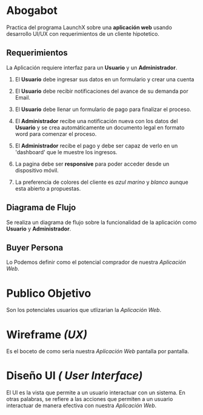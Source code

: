 
# Abogabot
Practica del programa LaunchX sobre una **aplicación web** usando desarrollo UI/UX con requerimientos de un cliente hipotetico.

## Requerimientos

La Aplicación requiere interfaz para un **Usuario** y un **Administrador**.

1.  El **Usuario** debe ingresar sus datos en un formulario y crear una cuenta
2. El **Usuario** debe recibir notificaciones del avance de su demanda por Email.
3. El **Usuario** debe llenar un formulario de pago para finalizar el proceso.

4. El **Administrador** recibe una notificación nueva con los datos del **Usuario** y se crea automáticamente un documento legal en formato word para comenzar el proceso.
5. El **Administrador** recibe el pago y debe ser capaz de verlo en un 'dashboard' que le muestre los ingresos.

6. La pagina debe ser **responsive** para poder acceder desde un dispositivo móvil.
7. La preferencia de colores del cliente es *azul marino* y *blanco* aunque esta abierto a propuestas. 

 ## Diagrama de Flujo
 
 Se realiza un diagrama de flujo sobre la funcionalidad de la aplicación como **Usuario** y **Administrador**.
 
 ## Buyer Persona

 Lo Podemos definir como el potencial comprador de nuestra *Aplicación Web*.

 # Publico Objetivo

 Son los potenciales usuarios que utlizarian la *Aplicación Web*.

 # Wireframe *(UX)*

 Es el boceto de como seria nuestra *Aplicación Web* pantalla por pantalla.

 # Diseño UI *( User Interface)*

 El UI es la vista que permite a un usuario interactuar con un sistema. En otras palabras, se refiere a las acciones que permiten a un usuario interactuar de manera efectiva con nuestra *Aplicación Web*.






